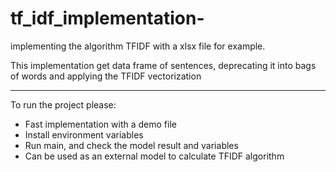 # tf_idf_implementation-
implementing the algorithm TFIDF with a xlsx file for example.

This implementation get data frame of sentences, deprecating it into bags of words and applying the TFIDF vectorization

----
To run the project please:
* Fast implementation with a demo file
* Install environment variables
* Run main, and check the model result and variables
* Can be used as an external model to calculate TFIDF algorithm